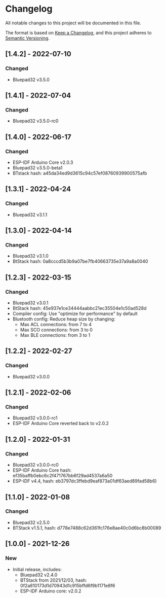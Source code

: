 # Changelog
All notable changes to this project will be documented in this file.

The format is based on [Keep a Changelog](https://keepachangelog.com/en/1.0.0/),
and this project adheres to [Semantic Versioning](https://semver.org/spec/v2.0.0.html).

## [1.4.2] - 2022-07-10
### Changed
- Bluepad32 v3.5.0

## [1.4.1] - 2022-07-04
### Changed
- Bluepad32 v3.5.0-rc0

## [1.4.0] - 2022-06-17
### Changed
- ESP-IDF Arduino Core v2.0.3
- Bluepad32 v3.5.0-beta1
- BTstack hash: a45da34ed9d3615c94c57ef08760939900575afb

## [1.3.1] - 2022-04-24
### Changed
- Bluepad32 v3.1.1

## [1.3.0] - 2022-04-14
### Changed
- Bluepad32 v3.1.0
- BtStack hash: 0a8cccd5b3b9a07be7fb40663735e37a9a8a0040

## [1.2.3] - 2022-03-15
### Changed
- Bluepad32 v3.0.1
- BtStack hash: 45e937e1ce34444aabbc21ec35504e1c50ad528d
- Compiler config: Use "optimize for performance" by default
- Bluetooth config: Reduce heap size by changing:
  - Max ACL connections: from 7 to 4
  - Max SCO connections: from 3 to 0
  - Max BLE connections: from 3 to 1

## [1.2.2] - 2022-02-27
### Changed
- Bluepad32 v3.0.0

## [1.2.1] - 2022-02-06
### Changed
- Bluepad32 v3.0.0-rc1
- ESP-IDF Arduino Core reverted back to v2.0.2

## [1.2.0] - 2022-01-31
### Changed
- Bluepad32 v3.0.0-rc0
- ESP-IDF Arduino Core hash: ef35baffb0ebc6c2f471767bb6f29ad4537a6a50
- ESP-IDF v4.4, hash: eb3797dc3ffebd9eaf873a01df63aed89fad58b6)


## [1.1.0] - 2022-01-08
### Changed
- Bluepad32 v2.5.0
- BTStack v1.5.1, hash: d778e7488c62d361fc176e8ae40c0d6bc8b00089


## [1.0.0] - 2021-12-26
### New
- Initial release, includes:
  - Bluepad32 v2.4.0
  - BTStack from 2021/12/03, hash: 0f2a810173d1d70943d1c915bffd6f9b1171e8f6
  - ESP-IDF Arduino core: v2.0.2
